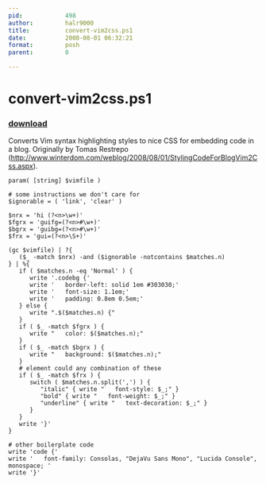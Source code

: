 ```yaml
---
pid:            498
author:         halr9000
title:          convert-vim2css.ps1
date:           2008-08-01 06:32:21
format:         posh
parent:         0

---
```


# convert-vim2css.ps1

### [download](Scripts\498.ps1)

Converts Vim syntax highlighting styles to nice CSS for embedding code in a blog.  Originally by Tomas Restrepo (http://www.winterdom.com/weblog/2008/08/01/StylingCodeForBlogVim2Css.aspx).

```posh
param( [string] $vimfile )

# some instructions we don't care for
$ignorable = ( 'link', 'clear' )

$nrx = 'hi (?<n>\w+)'
$fgrx = 'guifg=(?<n>#\w+)'
$bgrx = 'guibg=(?<n>#\w+)'
$frx = 'gui=(?<n>\S+)'

(gc $vimfile) | ?{
   ($_ -match $nrx) -and ($ignorable -notcontains $matches.n)
} | %{
   if ( $matches.n -eq 'Normal' ) {
      write '.codebg {'
      write '   border-left: solid 1em #303030;'
      write '   font-size: 1.1em;'
      write '   padding: 0.8em 0.5em;'
   } else {
      write ".$($matches.n) {"
   }
   if ( $_ -match $fgrx ) {
      write "   color: $($matches.n);"
   }
   if ( $_ -match $bgrx ) {
      write "   background: $($matches.n);"
   }
   # element could any combination of these
   if ( $_ -match $frx ) {
      switch ( $matches.n.split(',') ) {
         "italic" { write "   font-style: $_;" }
         "bold" { write "   font-weight: $_;" }
         "underline" { write "   text-decoration: $_;" }
      }
   }
   write '}'
}

# other boilerplate code
write 'code {'
write '   font-family: Consolas, "DejaVu Sans Mono", "Lucida Console", monospace; '
write '}' 
```
